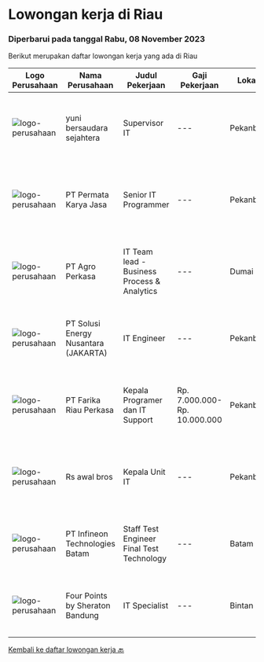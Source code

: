 
  # Lowongan kerja di Riau

  ### Diperbarui pada tanggal Rabu, 08 November 2023

  Berikut merupakan daftar lowongan kerja yang ada di Riau

  |Logo Perusahaan | Nama Perusahaan | Judul Pekerjaan | Gaji Pekerjaan | Lokasi | Deskripsi | Tanggal diunggah | Pranala |
  | -------------- | --------------- | --------------- | --------- | --------- | -------------- | ------- | ----------- |
  |![logo-perusahaan](https://image-service-cdn.seek.com.au/efeba84d86a25a2fdcfec66208cf9cea20ce94d5/ee4dce1061f3f616224767ad58cb2fc751b8d2dc)|yuni bersaudara sejahtera|Supervisor IT|---|Pekanbaru|IT supervisor1. Manage systems and users in company the company (currently - ASCEND ERP for mill, EUCLID HRIS, ACCURATE)2. Liased with external...|Senin, 06 November 2023|https://www.jobstreet.co.id/id/job/supervisor-it-4519494?token=0~538bcdc1-0b07-4721-9523-fc88b51158bc&sectionRank=1&jobId=jobstreet-id-job-4519494|
|![logo-perusahaan](https://image-service-cdn.seek.com.au/a69960f95602e597309a1e32a6a7538a94ede253/ee4dce1061f3f616224767ad58cb2fc751b8d2dc)|PT Permata Karya Jasa|Senior IT Programmer|---|Pekanbaru|Kualifikasi : Pendidikan minimal S1 (Teknik Informatika, Teknik Komputer atau Ilmu Komputer) Pengalaman kerja minimum 5 tahun dibidang pengembangan...|Jumat, 03 November 2023|https://www.jobstreet.co.id/id/job/senior-it-programmer-4518735?token=0~538bcdc1-0b07-4721-9523-fc88b51158bc&sectionRank=2&jobId=jobstreet-id-job-4518735|
|![logo-perusahaan](https://image-service-cdn.seek.com.au/34044ede6e53e8538f8e4e5ed6047b2b30df5297/ee4dce1061f3f616224767ad58cb2fc751b8d2dc)|PT Agro Perkasa|IT Team lead - Business Process & Analytics|---|Dumai|To be part of the team, you are expected to understand the end-user business process and translate it into automated solutions.Analyse, design, test...|Kamis, 02 November 2023|https://www.jobstreet.co.id/id/job/it-team-lead-business-process-analytics-4517372?token=0~538bcdc1-0b07-4721-9523-fc88b51158bc&sectionRank=3&jobId=jobstreet-id-job-4517372|
|![logo-perusahaan](https://image-service-cdn.seek.com.au/b919a6b47c7a7469d7778c2421e64eac3914c6ce/ee4dce1061f3f616224767ad58cb2fc751b8d2dc)|PT Solusi Energy Nusantara (JAKARTA)|IT Engineer|---|Pekanbaru|Kualifikasi: Pendidikan S1 Teknik Informatika/Sistem Informasi/ Minimum 8 tahun pengalaman sebagai IT Engineer Diutamakan yang memiliki pengalaman di...|Rabu, 18 Oktober 2023|https://www.jobstreet.co.id/id/job/it-engineer-4503044?token=0~538bcdc1-0b07-4721-9523-fc88b51158bc&sectionRank=4&jobId=jobstreet-id-job-4503044|
|![logo-perusahaan](https://image-service-cdn.seek.com.au/931ce3c5aa4e3178879977a8ec009e27660d701c/ee4dce1061f3f616224767ad58cb2fc751b8d2dc)|PT Farika Riau Perkasa|Kepala Programer dan  IT Support|Rp. 7.000.000-Rp. 10.000.000|Pekanbaru|Melakukan monitoring dan evaluasi ketersediaan dan kegunaan Software/Hardware/Network untuk support proses bisnis Perusahaan Melakukan fungsi...|Kamis, 12 Oktober 2023|https://www.jobstreet.co.id/id/job/kepala-programer-dan-it-support-4491943?token=0~538bcdc1-0b07-4721-9523-fc88b51158bc&sectionRank=5&jobId=jobstreet-id-job-4491943|
|![logo-perusahaan](https://i.ibb.co/sqvTCh9/112815900-stock-vector-no-image-available-icon-flat-vector.webp)|Rs awal bros|Kepala Unit IT|---|Pekanbaru|- Memeriksa dan memastikan semua komputer yang dipakai user dapat digunakan.- Memeriksa dan memastikan semua komputer terhubung ke jaringan.-...|Senin, 06 November 2023|https://www.jobstreet.co.id/id/job/kepala-unit-it-1037346805?token=0~538bcdc1-0b07-4721-9523-fc88b51158bc&sectionRank=6&jobId=jobstreet-id-job-1037346805|
|![logo-perusahaan](https://i.ibb.co/sqvTCh9/112815900-stock-vector-no-image-available-icon-flat-vector.webp)|PT Infineon Technologies Batam|Staff Test Engineer Final Test Technology|---|Batam|At a glanceIn this role, you will be responsible for developing, debugging, and optimizing test programs, and performing test program migration from...|Jumat, 03 November 2023|https://www.jobstreet.co.id/id/job/staff-test-engineer-final-test-technology-1037328476?token=0~538bcdc1-0b07-4721-9523-fc88b51158bc&sectionRank=7&jobId=jobstreet-id-job-1037328476|
|![logo-perusahaan](https://i.ibb.co/sqvTCh9/112815900-stock-vector-no-image-available-icon-flat-vector.webp)|Four Points by Sheraton Bandung|IT Specialist|---|Bintan|POSITION SUMMARYInstall, configure, manage, maintain, test, evaluate, and repair computer networks, workstations, support server system(s), supporting...|Kamis, 12 Oktober 2023|https://www.jobstreet.co.id/id/job/it-specialist-1037184531?token=0~538bcdc1-0b07-4721-9523-fc88b51158bc&sectionRank=8&jobId=jobstreet-id-job-1037184531|


  [Kembali ke daftar lowongan kerja 🔙](../README.md#daftar-lowongan-kerja)
  